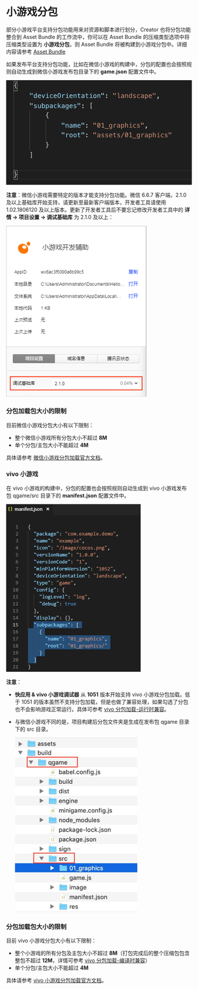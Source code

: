 # 小游戏分包

部分小游戏平台支持分包功能用来对资源和脚本进行划分，Creator 也将分包功能整合到 Asset Bundle 的工作流中，你可以在 Asset Bundle 的压缩类型选项中将压缩类型设置为 **小游戏分包**，则 Asset Bundle 将被构建到小游戏分包中。详细内容请参考 [Asset Bundle](../scripting/asset-bundle.md)

如果发布平台支持分包功能，比如在微信小游戏的构建中，分包的配置也会按照规则自动生成到微信小游戏发布包目录下的 **game.json** 配置文件中。

![profile](subpackage/profile.png)

**注意**：微信小游戏需要特定的版本才能支持分包功能。微信 6.6.7 客户端，2.1.0 及以上基础库开始支持，请更新至最新客户端版本，开发者工具请使用 1.02.1806120 及以上版本。更新了开发者工具后不要忘记修改开发者工具中的 **详情 -> 项目设置 -> 调试基础库** 为 2.1.0 及以上：

![subpackage2](./subpackage/subpackage2.png)

### 分包加载包大小的限制

目前微信小游戏分包大小有以下限制：

- 整个微信小游戏所有分包大小不超过 **8M**
- 单个分包/主包大小不能超过 **4M**

具体请参考 [微信小游戏分包加载官方文档](https://developers.weixin.qq.com/minigame/dev/guide/base-ability/sub-packages.html)。

### vivo 小游戏

在 vivo 小游戏的构建中，分包的配置也会按照规则自动生成到 vivo 小游戏发布包 qgame/src 目录下的 **manifest.json** 配置文件中。

![profile](./subpackage/vivo_profile.png)

**注意**：

- **快应用 & vivo 小游戏调试器** 从 **1051** 版本开始支持 vivo 小游戏分包加载。低于 1051 的版本虽然不支持分包加载，但是也做了兼容处理，如果勾选了分包也不会影响游戏正常运行。具体可参考 [vivo 分包加载-运行时兼容](https://minigame.vivo.com.cn/documents/#/lesson/base/subpackage?id=%e8%bf%90%e8%a1%8c%e6%97%b6%e5%85%bc%e5%ae%b9)。
- 与微信小游戏不同的是，项目构建后分包文件夹是生成在发布包 qgame 目录下的 src 目录。

  ![](./subpackage/vivo_subpackage.png)

### 分包加载包大小的限制

目前 vivo 小游戏分包大小有以下限制：

- 整个小游戏的所有分包及主包大小不超过 **8M**（打包完成后的整个压缩包包含整包不超过 **12M**，详情可参考 [vivo 分包加载-编译时兼容](https://minigame.vivo.com.cn/documents/#/lesson/base/subpackage?id=%e7%bc%96%e8%af%91%e6%97%b6%e5%85%bc%e5%ae%b9)）
- 单个分包/主包大小不能超过 **4M**

具体请参考 [vivo 小游戏分包加载官方文档](https://minigame.vivo.com.cn/documents/#/lesson/base/subpackage)。
